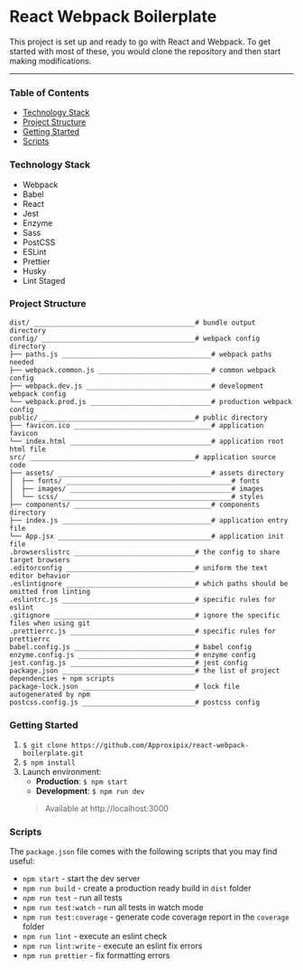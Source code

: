 # React Webpack Boilerplate

This project is set up and ready to go with React and Webpack. To get started with most of these, you would clone the repository and then start making modifications.
                                                               

---

### Table of Contents

- [Technology Stack](#technology-stack)
- [Project Structure](#project-structure)
- [Getting Started](#getting-started)
- [Scripts](#scripts)

### <a id="technology-stack">Technology Stack</a>

- Webpack
- Babel
- React
- Jest
- Enzyme
- Sass
- PostCSS
- ESLint
- Prettier
- Husky
- Lint Staged

### <a id="project-structure">Project Structure</a>

````
dist/ ________________________________________# bundle output directory
config/ ______________________________________# webpack config directory
├── paths.js _____________________________________# webpack paths needed
├── webpack.common.js ____________________________# common webpack config
├── webpack.dev.js _______________________________# development webpack config
└── webpack.prod.js ______________________________# production webpack config
public/ ______________________________________# public directory
├── favicon.ico __________________________________# application favicon
└── index.html ___________________________________# application root html file
src/ _________________________________________# application source code
├── assets/ ______________________________________# assets directory
│  ├── fonts/ _________________________________________# fonts
│  ├── images/ ________________________________________# images
│  └── scss/ __________________________________________# styles
├── components/ __________________________________# components directory
├── index.js _____________________________________# application entry file
└── App.jsx ______________________________________# application init file
.browserslistrc ______________________________# the config to share target browsers
.editorconfig ________________________________# uniform the text editor behavior
.eslintignore ________________________________# which paths should be omitted from linting
.eslintrc.js _________________________________# specific rules for eslint
.gitignore ___________________________________# ignore the specific files when using git
.prettierrc.js _______________________________# specific rules for prettierrc
babel.config.js ______________________________# babel config
enzyme.config.js _____________________________# enzyme config
jest.config.js _______________________________# jest config
package.json _________________________________# the list of project dependencies + npm scripts
package-lock.json ____________________________# lock file autogenerated by npm
postcss.config.js ____________________________# postcss config
````
 
 
 
### <a id="getting-started">Getting Started</a>

1. `$ git clone https://github.com/Approxipix/react-webpack-boilerplate.git`
2. `$ npm install`
3. Launch environment:
   *  **Production**: `$ npm start`
   *  **Development**: `$ npm run dev`   
   > Available at http://localhost:3000

### <a id="scripts">Scripts</a>

The ```package.json``` file comes with the following scripts that you may find useful:   
- ```npm start``` - start the dev server
- ```npm run build``` - create a production ready build in ```dist``` folder
- ```npm run test``` - run all tests
- ```npm run test:watch``` - run all tests in watch mode
- ```npm run test:coverage``` - generate code coverage report in the ```coverage``` folder
- ```npm run lint``` - execute an eslint check
- ```npm run lint:write``` - execute an eslint fix errors
- ```npm run prettier``` - fix formatting errors


